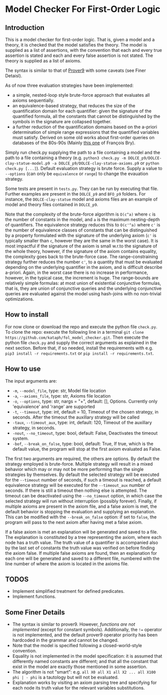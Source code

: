 # Model Checker For First-Order Logic
## Introduction
This is a model checker for first-order logic. That is, given a model and a theory, it is checked that the model satisfies the theory. 
The model is supplied as a list of assertions, with the convention that each and every true assertion is stated and each and every false assertion is not stated. 
The theory is supplied as a list of axioms. 

The syntax is similar to that of [Prover9](https://www.cs.unm.edu/~mccune/mace4/) with some caveats (see Finer Detaisl).

As of now three evaluation strategies have been implemented: 
- a simple, nested-loop style brute-force approach that evaluates all axioms sequentially.
- an equivalence-based strategy, that reduces the size of the quantification domain for each quantifier: given the signature of the quantified formula, all the constants that cannot be distinguished by the symbols in the signature are collapsed together. 
- a further reduction of the quantification domains based on the a-priori determination of simple range expressions that the quantified variables must satisfy. Derived on some old works about first-order queries on databases of the 80s-90s (Mainly [this one](https://link.springer.com/chapter/10.1007/3-540-51251-9_8) of François Bry). 

Simply run check.py supplying the path to a file containing a model and the path to a file containing a theory (e.g. `python3 check.py -m DOLCE_p9/DOLCE-clay-statue-model.p9 -a DOLCE_p9/DOLCE-clay-statue-axioms.p9` or `python check.py [...]`). 
Default evaluation strategy is brute force. Supply a value to `--options` (can only be `equivalence` or `range`) to change the evauation strategy. 

Some tests are present in `tests.py`. They can be run by executing that file. 
Further examples are present in the `DOLCE_p9` and `BFO_p9` folders. For instance, the `DOLCE-clay-statue` model and axioms files are an example of model and theory files contained in `DOLCE_p9`. 

Note that the complexity of the brute-force algorithm is `O(c^a)` where `c` is the number of constants in the model, and `a` is the maximum nesting-depth of quantifiers. 
The equivalence strategy reduces this to `O(c'^a)` where `c'` is the number of equivalence classes of constants that can be distinguished by a property formulated with the signature of the underlying axiom (`c'` is typically smaller than `c`, however they are the same in the worst case). It is most impactful if the signature of the axiom is small w.r.to the signature of the whole theory, however, if the signature of the axiom contains equality, the complexity goes back to the brute-force case. 
The range-constraining strategy further reduces the number `c'`, to a quantity that must be evaluated depending on the underlying quantifier in the axiom, and is difficult describe a-priori. Again, in the worst case there is no increase in performance, however, in the typical case, the increment is huge. The range-bounds are relatively simple formulas: at most union of existential conjunctive formulas, that is, they are union of conjunctive queries and the underlying conjunctive queries are evaluated against the model using hash-joins with no non-trivial optimizations. 

## How to install
For now clone or download the repo and execute the python file `check.py`. 
To clone the repo: execute the following line in a terminal `git clone https://github.com/kataph/fol_model_checker.git`.
Then execute the python file `check.py` and supply the correct arguments as explained in the next section. 
Before that, if so needed, install the requirements with e.g. `pip3 install -r requirements.txt` or `pip install -r requirements.txt`. 

## How to use
The input arguments are:
- `-m`, `--model_file`, type: str, Model file location
- `-a`, `--axioms_file`, type: str, Axioms file location
- `-o`, `--options`, type: str, nargs = "+", default: [], Options. Currently only 'equivalence' and 'range' are supported
- `-t`, `--timeout`, type: int, default = 10, Timeout of the chosen strategy, in seconds. After the timeout the auxillary strategy will be called
- `-taux`, `--timeout_aux`, type: int, default: 120, Timeout of the auxillary strategy, in seconds.
- `-nout`, `--no_timeout`, type: bool, default: False, Deactivates the timeout system.
- `-bof`, `--break_on_false`, type: bool, default: True, If true, which is the default value, the program will stop at the first axiom evaluated as False.

The first two arguments are required, the others are options. By default the strategy employed is brute-force. Multiple strategy will result in a mixed behavior which may or may not be more performing than the single strategies by themselves. By default the selected strategy will be executed for the `--timeout` number of seconds, if such a timeout is reached, a default equivalence strategy will be executed for the `--timeout_aux` number of seconds. If there is still a timeout then nothing else is attempted. 
The timeout can be deactivated using the `--no_timeout` option, in which case the selected strategy will run without interruption (possibly forever).
Finally, if multiple axioms are present in the axiom file, and a false axiom is met, the default behavior is stopping the evaluation and supplying an explanation. This can be modified with the `--break_on_false` option: if set to `false`, the program will pass to the next axiom after having met a false axiom.

If a false axiom is met an explanation will be generated and saved to a file. The explanation is constituted by a tree representing the axiom, where each node has a truth value. The truth value of a quantifier is accompanied also by the last set of constants the truth value was verified on before finding the axiom false. 
If multiple false axioms are found, then an explanation for each one will be generated and saved to a different file, numbered with the line number of where the axiom is located in the axioms file. 

## TODOS
- Implement simplified treatment for defined predicates.
- Implement functions.

## Some Finer Details
- The syntax is similar to prover9. However, *functions are not implemented* (except for constant symbols). Additionally, the `!=` operator is not implemented, and the default prover9 operator priority has been hardcoded in the grammar and cannot be changed. 
- Note that the model is specified following a closed-world-style convention. 
- Equality is not implemented in the model specification: it is assumed that differently named constants are different; and that all the constant that exist in the model are exactly those mentioned in some assertion.  
- The algorithm is not "smart": e.g. `all X0 all X1 all X2 ... all X100 phi | - phi` is a tautology but will not be evaluated.
- Explanation works by visiting an axiom parsing tree and specifying for each node its truth value for the relevant variables substitutions. 
